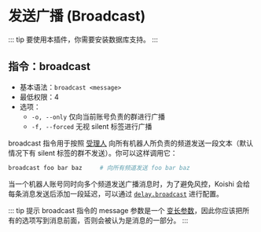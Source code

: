 # 发送广播 (Broadcast)

::: tip
要使用本插件，你需要安装数据库支持。
:::

## 指令：broadcast

- 基本语法：`broadcast <message>`
- 最低权限：4
- 选项：
  - `-o, --only` 仅向当前账号负责的群进行广播
  - `-f, --forced` 无视 silent 标签进行广播

broadcast 指令用于按照 [受理人](../../manual/usage/customize.md#受理人机制) 向所有机器人所负责的频道发送一段文本（默认情况下有 silent 标签的群不发送）。你可以这样调用它：

```sh
broadcast foo bar baz     # 向所有频道发送 foo bar baz
```

当一个机器人账号同时向多个频道发送广播消息时，为了避免风控，Koishi 会给每条消息发送后添加一段延迟，可以通过 [`delay.broadcast`](../../api/core/app.md#options-delay) 进行配置。

::: tip 提示
broadcast 指令的 message 参数是一个 [变长参数](../../manual/usage/command.md#参数和选项)，因此你应该把所有的选项写到消息前面，否则会被认为是消息的一部分。
:::
